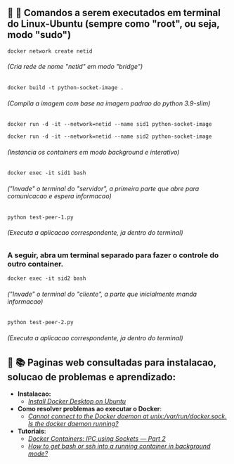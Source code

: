 ## 🐧 🐢 Comandos a serem executados em terminal do Linux-Ubuntu (sempre como "root", ou seja, modo "sudo")

```console
docker network create netid
```
###### (Cria rede de nome "netid" em modo "bridge")

```console
docker build -t python-socket-image .
```
###### (Compila a imagem com base na imagem padrao do python 3.9-slim)

```console
docker run -d -it --network=netid --name sid1 python-socket-image
```
```console
docker run -d -it --network=netid --name sid2 python-socket-image
```
###### (Instancia os containers em modo background e interativo)

```console
docker exec -it sid1 bash
```
###### ("Invade" o terminal do "servidor", a primeira parte que abre para comunicacao e espera informacao)
```console
python test-peer-1.py
```
###### (Executa a aplicacao correspondente, ja dentro do terminal)

### A seguir, abra um terminal separado para fazer o controle do outro container.

```console
docker exec -it sid2 bash
```
###### ("Invade" o terminal do "cliente", a parte que inicialmente manda informacao)
```console
python test-peer-2.py
```
###### (Executa a aplicacao correspondente, ja dentro do terminal)

## 🔧 📚 Paginas web consultadas para instalacao, solucao de problemas e aprendizado:
- **Instalacao:**
  - [_Install Docker Desktop on Ubuntu_](https://docs.docker.com/desktop/setup/install/linux/ubuntu/)
- **Como resolver problemas ao executar o Docker**:
  - [_Cannot connect to the Docker daemon at unix:/var/run/docker.sock. Is the docker daemon running?_](https://stackoverflow.com/questions/44678725/cannot-connect-to-the-docker-daemon-at-unix-var-run-docker-sock-is-the-docker)
- **Tutoriais**:
  - [_Docker Containers: IPC using Sockets — Part 2_](https://medium.com/techanic/docker-containers-ipc-using-sockets-part-2-834e8ea00768)
  - [_How to get bash or ssh into a running container in background mode?_](https://askubuntu.com/questions/505506/how-to-get-bash-or-ssh-into-a-running-container-in-background-mode/543057#543057)

